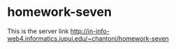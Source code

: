 # homework-seven

This is the server link http://in-info-web4.informatics.iupui.edu/~chantoni/homework-seven
